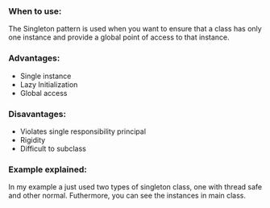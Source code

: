 ﻿### When to use:

The Singleton pattern is used when you want to ensure that a class has only one instance and provide a global point of access to that instance.


### Advantages:

- Single instance
- Lazy Initialization
- Global access

### Disavantages:

- Violates single responsibility principal
- Rigidity
- Difficult to subclass

### Example explained:

In my example a just used two types of singleton class, one with thread safe and other normal. Futhermore, you can see the instances in main class.